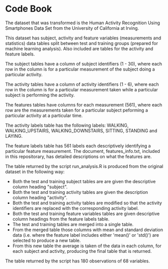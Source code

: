 # Code Book

The dataset that was transformed is the Human Activity Recognition Using Smartphones Data Set from the University of California at Irving.

This dataset has subject, activity and feature variables (measurements and statistics) data tables split between test and training groups (prepared for machine learning analysis). Also included are tables for the activity and feature labels.

The subject tables have a column of subject identifiers (1 - 30), where each row in the column is for a particular measurement of the subject doing a particular activity.

The activity tables have a column of activity identifiers (1 - 6), where each row in the column is for a particular measurement taken while a particular subject is performing the activity.

The features tables have columns for each measurement (561), where each row are the measurements taken for a particular subject peforming a particular activity at a particular time.

The activity labels table has the following labels: WALKING, WALKING_UPSTAIRS, WALKING_DOWNSTAIRS, SITTING, STANDING and LAYING.

The feature labels table has 561 labels each descriptively identifying a particular feature measurement. The document, features_info.txt, included in this repositorary, has detailed descriptions on what the features are.

The table returned by the script run_analysis.R is produced from the original dataset in the following way:

* Both the test and training subject tables are are given the descriptive column heading "subject".
* Both the test and training activity tables are given the description column heading "activity".
* Both the test and training activity tables are modified so that the activity identifiers are replaced with the corresponding activity label.
* Both the test and training feature variables tables are given descriptive column headings from the feature labels table.
* The test and training tables are merged into a single table.
* From the merged table those columns with mean and standard deviation data (i.e. where the feature label includes either 'mean()' or 'std()') are selected to produce a new table.
* From this new table the average is taken of the data in each column, for each subject and activity, producing the final table that is returned.

The table returned by the script has 180 observations of 68 variables.





